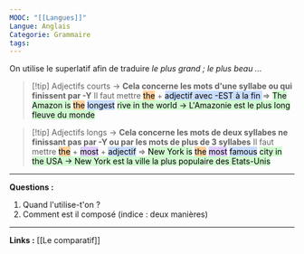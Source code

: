 ```yaml
---
MOOC: "[[Langues]]"
Langue: Anglais
Categorie: Grammaire
tags:
---
```

On utilise le superlatif afin de traduire *le plus grand ; le plus beau ...*
> [!tip] Adjectifs courts
> → **Cela concerne les mots d'une syllabe ou qui finissent par -Y**
> Il faut mettre <mark style="background: #FFB86CA6;">the</mark> + <mark style="background: #ADCCFFA6;">adjectif avec -EST à la fin </mark>
> ⇒ <mark style="background: #BBFABBA6;">The Amazon is</mark> <mark style="background: #FFB86CA6;">the</mark> <mark style="background: #ADCCFFA6;">longest</mark> <mark style="background: #BBFABBA6;">rive in the world → L'Amazonie est le plus long fleuve du monde</mark>

>[!tip] Adjectifs longs
> → **Cela concerne les mots de deux syllabes ne finissant pas par -Y ou par les mots de plus de 3 syllabes**
> Il faut mettre <mark style="background: #FFB86CA6;">the</mark> + <mark style="background: #D2B3FFA6;">most</mark> + <mark style="background: #ADCCFFA6;">adjectif</mark>
> ⇒ <mark style="background: #BBFABBA6;">New York is</mark> <mark style="background: #FFB86CA6;">the</mark> <mark style="background: #D2B3FFA6;">most</mark> <mark style="background: #ADCCFFA6;">famous</mark> <mark style="background: #BBFABBA6;">city in the USA → New York est la ville la plus populaire des Etats-Unis</mark>

---
**Questions :**
1. Quand l'utilise-t'on ?
2. Comment est il composé (indice : deux manières)
---
**Links :**
[[Le comparatif]]